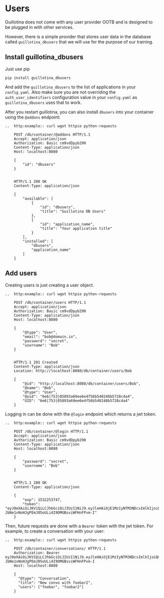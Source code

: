 # Users

Guillotina does not come with any user provider OOTB and is designed to be
plugged in with other services.

However, there is a simple provider that stores user data in the database
called `guillotina_dbusers` that we will use for the purpose of our training.

## Install guillotina_dbusers

Just use pip


```
pip install guillotina_dbusers
```


And add the `guillotina_dbusers` to the list of applications in your `config.yaml`.
Also make sure you are not overriding the `auth_user_identifiers` configuration
value in your `config.yaml` as `guillotina_dbusers` uses that to work.


After you restart guillotina, you can also install `dbusers`
into your container using the `@addons` endpoint:

```eval_rst
..  http:example:: curl wget httpie python-requests

    POST /db/container/@addons HTTP/1.1
    Accept: application/json
    Authorization: Basic cm9vdDpyb290
    Content-Type: application/json
    Host: localhost:8080

    {
        "id": "dbusers"
    }


    HTTP/1.1 200 OK
    Content-Type: application/json

    {
        "available": [
            {
                "id": "dbusers",
                "title": "Guillotina DB Users"
            },
            {
                "id": "application_name",
                "title": "Your application title"
            }
        ],
        "installed": [
            "dbusers",
            "application_name"
        ]
    }
```

## Add users

Creating users is just creating a user object.

```eval_rst
..  http:example:: curl wget httpie python-requests

    POST /db/container/users HTTP/1.1
    Accept: application/json
    Authorization: Basic cm9vdDpyb290
    Content-Type: application/json
    Host: localhost:8080

    {
        "@type": "User",
        "email": "bob@domain.io",
        "password": "secret",
        "username": "Bob"
    }


    HTTP/1.1 201 Created
    Content-Type: application/json
    Location: http://localhost:8080/db/container/users/Bob

    {
        "@id": "http://localhost:8080/db/container/users/Bob",
        "@name": "Bob",
        "@type": "User",
        "@uid": "6e6|753|05893a69ee6e4f56b540248b5728c4a4",
        "UID": "6e6|753|05893a69ee6e4f56b540248b5728c4a4"
    }
```

Logging in can be done with the `@login` endpoint which returns a jwt token.

```eval_rst
..  http:example:: curl wget httpie python-requests

    POST /db/container/@login HTTP/1.1
    Accept: application/json
    Authorization: Basic cm9vdDpyb290
    Content-Type: application/json
    Host: localhost:8080

    {
        "password": "secret",
        "username": "Bob"
    }


    HTTP/1.1 200 OK
    Content-Type: application/json

    {
        "exp": 1532253747,
        "token": "eyJ0eXAiOiJKV1QiLCJhbGciOiJIUzI1NiJ9.eyJleHAiOjE1MzIyNTM3NDcsImlkIjoiQm9iIn0.1-JbNe1xNoHJgPEmJ05oULi4I9OMGBsviWFHnFPvm-I"
    }
```

Then, future requests are done with a `Bearer` token with the jwt token. For
example, to create a conversation with your user:

```eval_rst
..  http:example:: curl wget httpie python-requests

    POST /db/container/conversations/ HTTP/1.1
    Authorization: Bearer eyJ0eXAiOiJKV1QiLCJhbGciOiJIUzI1NiJ9.eyJleHAiOjE1MzIyNTM3NDcsImlkIjoiQm9iIn0.1-JbNe1xNoHJgPEmJ05oULi4I9OMGBsviWFHnFPvm-I
    Host: localhost:8080

    {
      "@type": "Conversation",
      "title": "New convo with foobar2",
      "users": ["foobar", "foobar2"]
    }
```
